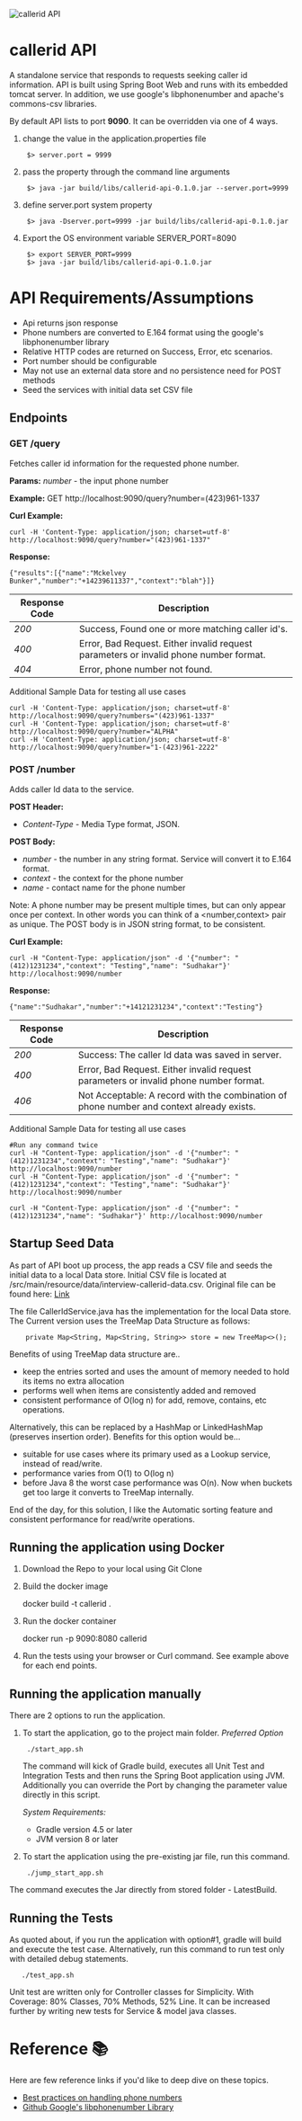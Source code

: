 
![callerid API](http://callapps.studio/images/ic_callerid_logo.png "callerid API")
# callerid API

A standalone service that responds to requests seeking caller id information.
API is built using Spring Boot Web and runs with its embedded tomcat server. 
In addition, we use google's libphonenumber and apache's commons-csv libraries.

By default API lists to port **9090**.  It can be overridden via one of 4 ways.
    
1. change the value in the application.properties file

        $> server.port = 9999
    
2. pass the property through the command line arguments

        $> java -jar build/libs/callerid-api-0.1.0.jar --server.port=9999

3. define server.port system property

        $> java -Dserver.port=9999 -jar build/libs/callerid-api-0.1.0.jar
        
4. Export the OS environment variable SERVER_PORT=8090 

        $> export SERVER_PORT=9999
        $> java -jar build/libs/callerid-api-0.1.0.jar


# API Requirements/Assumptions
- Api returns json response
- Phone numbers are converted to E.164 format using the google's libphonenumber library
- Relative HTTP codes are returned on Success, Error, etc scenarios.
- Port number should be configurable
- May not use an external data store and no persistence need for POST methods
- Seed the services with initial data set CSV file

## Endpoints

### GET /query

Fetches caller id information for the requested phone number.

**Params:**
*number* - the input phone number

**Example:**
GET http://localhost:9090/query?number=(423)961-1337

**Curl Example:**

    curl -H 'Content-Type: application/json; charset=utf-8' http://localhost:9090/query?number="(423)961-1337"

**Response:**

    {"results":[{"name":"Mckelvey Bunker","number":"+14239611337","context":"blah"}]}


Response Code | Description
---           | --- 
 *200*        | Success, Found one or more matching caller id's.
 *400*        | Error, Bad Request.  Either invalid request parameters or invalid phone number format.
 *404*        | Error, phone number not found.

Additional Sample Data for testing all use cases

    curl -H 'Content-Type: application/json; charset=utf-8' http://localhost:9090/query?numbers="(423)961-1337"
    curl -H 'Content-Type: application/json; charset=utf-8' http://localhost:9090/query?number="ALPHA"
    curl -H 'Content-Type: application/json; charset=utf-8' http://localhost:9090/query?number="1-(423)961-2222"

### POST /number

Adds caller Id data to the service.

**POST Header:**
* *Content-Type* - Media Type format, JSON.

**POST Body:**
* *number*  - the number in any string format.  Service will convert it to E.164 format.
* *context* - the context for the phone number
* *name*    - contact name for the phone number

Note: A phone number may be present multiple times, but can only appear once per context. In other words you can think of a <number,context> pair as unique.
The POST body is in JSON string format, to be consistent.

**Curl Example:**

    curl -H "Content-Type: application/json" -d '{"number": "(412)1231234","context": "Testing","name": "Sudhakar"}' http://localhost:9090/number

**Response:**

    {"name":"Sudhakar","number":"+14121231234","context":"Testing"}
    

Response Code | Description
---           | --- 
*200*         | Success: The caller Id data was saved in server.
*400*         | Error, Bad Request.  Either invalid request parameters or invalid phone number format. 
*406*         | Not Acceptable: A record with the combination of phone number and context already exists.

Additional Sample Data for testing all use cases

    #Run any command twice
    curl -H "Content-Type: application/json" -d '{"number": "(412)1231234","context": "Testing","name": "Sudhakar"}' http://localhost:9090/number
    curl -H "Content-Type: application/json" -d '{"number": "(412)1231234","context": "Testing","name": "Sudhakar"}' http://localhost:9090/number
    
    curl -H "Content-Type: application/json" -d '{"number": "(412)1231234","name": "Sudhakar"}' http://localhost:9090/number

## Startup Seed Data

As part of API boot up process, the app reads a CSV file and seeds the initial data to a local Data store.
Initial CSV file is located at /src/main/resource/data/interview-callerid-data.csv.
Original file can be found here: [Link](https://www.dropbox.com/s/0hmkx242o42g924/interview-callerid-data.csv.gz?dl=0)

The file CallerIdService.java has the implementation for the local Data store.
The Current version uses the TreeMap Data Structure as follows:

        private Map<String, Map<String, String>> store = new TreeMap<>();

Benefits of using TreeMap data structure are..
- keep the entries sorted and uses the amount of memory needed to hold its items no extra allocation
- performs well when items are consistently added and removed
- consistent performance of O(log n) for add, remove, contains, etc operations.

Alternatively, this can be replaced by a HashMap or LinkedHashMap (preserves insertion order).
Benefits for this option would be...
- suitable for use cases where its primary used as a Lookup service, instead of read/write. 
- performance varies from  O(1) to O(log n)
- before Java 8 the worst case performance was O(n).  Now when buckets get too large it converts to TreeMap internally.

End of the day, for this solution, I like the Automatic sorting feature and consistent performance for read/write operations.

## Running the application using Docker

1. Download the Repo to your local using Git Clone
2. Build the docker image

    docker build -t callerid .

3. Run the docker container

    docker run -p 9090:8080 callerid
    
4. Run the tests using your browser or Curl command.  See example above for each end points.

## Running the application manually

There are 2 options to run the application.

1. To start the application, go to the project main folder. *Preferred Option*

        ./start_app.sh

    The command will kick of Gradle build, executes all Unit Test and Integration Tests and then runs the Spring Boot application using JVM.  Additionally you can override the Port by changing the parameter value directly in this script.
    
    *System Requirements:*
    - Gradle version 4.5 or later
    - JVM version 8 or later


2. To start the application using the pre-existing jar file, run this command.

        ./jump_start_app.sh
        
The command executes the Jar directly from stored folder - LatestBuild.

## Running the Tests

As quoted about, if you run the application with option#1, gradle will build and execute the test case.
Alternatively, run this command to run test only with detailed debug statements.

       ./test_app.sh

Unit test are written only for Controller classes for Simplicity.  With Coverage: 80% Classes, 70% Methods, 52% Line.
It can be increased further by writing new tests for Service & model java classes.

# Reference :books:

Here are few reference links if you'd like  to deep dive on these topics.
- [Best practices on handling phone numbers](https://mojolingo.com/blog/2015/best-practices-handling-phone-numbers/)
- [Github Google's libphonenumber Library](https://github.com/googlei18n/libphonenumber)

